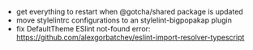 - get everything to restart when @gotcha/shared package is updated
- move stylelintrc configurations to an stylelint-bigpopakap plugin
- fix DefaultTheme ESlint not-found error: https://github.com/alexgorbatchev/eslint-import-resolver-typescript